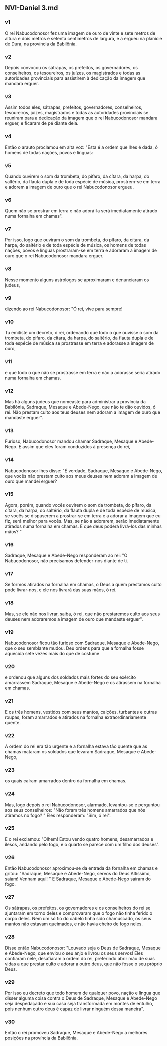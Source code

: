 ## NVI-Daniel 3.md
### v1
 O rei Nabucodonosor fez uma imagem de ouro de vinte e sete metros de altura e dois metros e setenta centímetros de largura, e a ergueu na planície de Dura, na província da Babilônia.
### v2
 Depois convocou os sátrapas, os prefeitos, os governadores, os conselheiros, os tesoureiros, os juízes, os magistrados e todas as autoridades provinciais para assistirem à dedicação da imagem que mandara erguer.
### v3
 Assim todos eles, sátrapas, prefeitos, governadores, conselheiros, tesoureiros, juízes, magistrados e todas as autoridades provinciais se reuniram para a dedicação da imagem que o rei Nabucodonosor mandara erguer, e ficaram de pé diante dela.
### v4
 Então o arauto proclamou em alta voz: "Esta é a ordem que lhes é dada, ó homens de todas nações, povos e línguas:
### v5
 Quando ouvirem o som da trombeta, do pífaro, da cítara, da harpa, do saltério, da flauta dupla e de toda espécie de música, prostrem-se em terra e adorem a imagem de ouro que o rei Nabucodonosor ergueu.
### v6
 Quem não se prostrar em terra e não adorá-la será imediatamente atirado numa fornalha em chamas".
### v7
 Por isso, logo que ouviram o som da trombeta, do pífaro, da cítara, da harpa, do saltério e de toda espécie de música, os homens de todas nações, povos e línguas prostraram-se em terra e adoraram a imagem de ouro que o rei Nabucodonosor mandara erguer.
### v8
 Nesse momento alguns astrólogos se aproximaram e denunciaram os judeus,
### v9
 dizendo ao rei Nabucodonosor: "Ó rei, vive para sempre!
### v10
 Tu emitiste um decreto, ó rei, ordenando que todo o que ouvisse o som da trombeta, do pífaro, da cítara, da harpa, do saltério, da flauta dupla e de toda espécie de música se prostrasse em terra e adorasse a imagem de ouro,
### v11
 e que todo o que não se prostrasse em terra e não a adorasse seria atirado numa fornalha em chamas.
### v12
 Mas há alguns judeus que nomeaste para administrar a província da Babilônia, Sadraque, Mesaque e Abede-Nego, que não te dão ouvidos, ó rei. Não prestam culto aos teus deuses nem adoram a imagem de ouro que mandaste erguer".
### v13
 Furioso, Nabucodonosor mandou chamar Sadraque, Mesaque e Abede-Nego. E assim que eles foram conduzidos à presença do rei,
### v14
 Nabucodonosor lhes disse: "É verdade, Sadraque, Mesaque e Abede-Nego, que vocês não prestam culto aos meus deuses nem adoram a imagem de ouro que mandei erguer?
### v15
 Agora, porém, quando vocês ouvirem o som da trombeta, do pífaro, da cítara, da harpa, do saltério, da flauta dupla e de toda espécie de música, se vocês se dispuserem a prostrar-se em terra e a adorar a imagem que eu fiz, será melhor para vocês. Mas, se não a adorarem, serão imediatamente atirados numa fornalha em chamas. E que deus poderá livrá-los das minhas mãos? "
### v16
 Sadraque, Mesaque e Abede-Nego responderam ao rei: "Ó Nabucodonosor, não precisamos defender-nos diante de ti.
### v17
 Se formos atirados na fornalha em chamas, o Deus a quem prestamos culto pode livrar-nos, e ele nos livrará das suas mãos, ó rei.
### v18
 Mas, se ele não nos livrar, saiba, ó rei, que não prestaremos culto aos seus deuses nem adoraremos a imagem de ouro que mandaste erguer".
### v19
 Nabucodonosor ficou tão furioso com Sadraque, Mesaque e Abede-Nego, que o seu semblante mudou. Deu ordens para que a fornalha fosse aquecida sete vezes mais do que de costume
### v20
 e ordenou que alguns dos soldados mais fortes do seu exército amarrassem Sadraque, Mesaque e Abede-Nego e os atirassem na fornalha em chamas.
### v21
 E os três homens, vestidos com seus mantos, calções, turbantes e outras roupas, foram amarrados e atirados na fornalha extraordinariamente quente.
### v22
 A ordem do rei era tão urgente e a fornalha estava tão quente que as chamas mataram os soldados que levaram Sadraque, Mesaque e Abede-Nego,
### v23
 os quais caíram amarrados dentro da fornalha em chamas.
### v24
 Mas, logo depois o rei Nabucodonosor, alarmado, levantou-se e perguntou aos seus conselheiros: "Não foram três homens amarrados que nós atiramos no fogo? " Eles responderam: "Sim, ó rei".
### v25
 E o rei exclamou: "Olhem! Estou vendo quatro homens, desamarrados e ilesos, andando pelo fogo, e o quarto se parece com um filho dos deuses".
### v26
 Então Nabucodonosor aproximou-se da entrada da fornalha em chamas e gritou: "Sadraque, Mesaque e Abede-Nego, servos do Deus Altíssimo, saiam! Venham aqui! " E Sadraque, Mesaque e Abede-Nego saíram do fogo.
### v27
 Os sátrapas, os prefeitos, os governadores e os conselheiros do rei se ajuntaram em torno deles e comprovaram que o fogo não tinha ferido o corpo deles. Nem um só fio do cabelo tinha sido chamuscado, os seus mantos não estavam queimados, e não havia cheiro de fogo neles.
### v28
 Disse então Nabucodonosor: "Louvado seja o Deus de Sadraque, Mesaque e Abede-Nego, que enviou o seu anjo e livrou os seus servos! Eles confiaram nele, desafiaram a ordem do rei, preferindo abrir mão de suas vidas a que prestar culto e adorar a outro deus, que não fosse o seu próprio Deus.
### v29
 Por isso eu decreto que todo homem de qualquer povo, nação e língua que disser alguma coisa contra o Deus de Sadraque, Mesaque e Abede-Nego seja despedaçado e sua casa seja transformada em montes de entulho, pois nenhum outro deus é capaz de livrar ninguém dessa maneira".
### v30
 Então o rei promoveu Sadraque, Mesaque e Abede-Nego a melhores posições na província da Babilônia.
